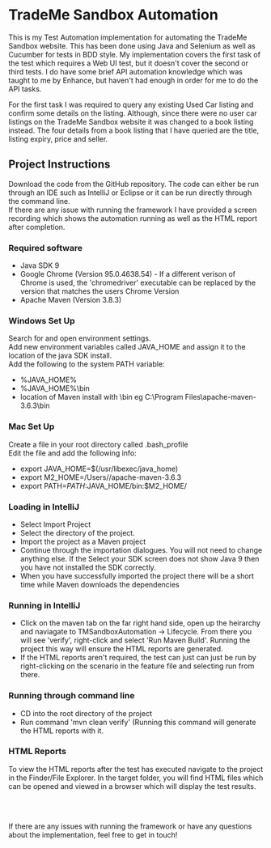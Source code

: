 # TradeMe Sandbox Automation

This is my Test Automation implementation for automating the TradeMe Sandbox website. This has been done using Java and Selenium as well as Cucumber for tests in BDD style.
My implementation covers the first task of the test which requires a Web UI test, but it doesn't cover the second or third tests. I do have some brief API automation 
knowledge which was taught to me by Enhance, but haven't had enough in order for me to do the API tasks.

For the first task I was required to query any existing Used Car listing and confirm some details on the listing. Although, since there were no user car listings on the 
TradeMe Sandbox website it was changed to a book listing instead. The four details from a book listing that I have queried are the title, listing expiry, price and seller.

## Project Instructions 

Download the code from the GitHub repository. The code can either be run through an IDE such as IntelliJ or Eclipse or it can be run directly through the command line. </br>
If there are any issue with running the framework I have provided a screen recording which shows the automation running as well as the HTML report after completion.

### Required software
- Java SDK 9 </br>
- Google Chrome (Version 95.0.4638.54) - If a different verison of Chrome is used, the 'chromedriver' executable can be replaced by the version that matches the users Chrome Version </br>
- Apache Maven (Version 3.8.3) </br>

### Windows Set Up
Search for and open environment settings. </br>
Add new environment variables called JAVA_HOME and assign it to the location of the java SDK install. </br>
Add the following to the system PATH variable: 
- %JAVA_HOME% 
- %JAVA_HOME%\bin 
- location of Maven install with \bin eg C:\Program Files\apache-maven-3.6.3\bin 

### Mac Set Up
Create a file in your root directory called .bash_profile </br>
Edit the file and add the following info:
- export JAVA_HOME=$(/usr/libexec/java_home) 
- export M2_HOME=/Users/<yourhomedirectory>/apache-maven-3.6.3
- export PATH=$PATH:$JAVA_HOME/bin:$M2_HOME/

### Loading in IntelliJ
- Select Import Project
- Select the directory of the project.
- Import the project as a Maven project 
- Continue through the importation dialogues. You will not need to change anything else. If the Select your SDK screen does not show Java 9 then you have not installed the SDK correctly. 
- When you have successfully imported the project there will be a short time while Maven downloads the dependencies 

### Running in IntelliJ
- Click on the maven tab on the far right hand side, open up the heirarchy and naviagate to TMSandboxAutomation -> Lifecycle. From there you will see 'verify', right-click and select 'Run Maven Build'. Running the project this way will ensure the HTML reports are generated.
- If the HTML reports aren't required, the test can just can just be run by right-clicking on the scenario in the feature file and selecting run from there.

### Running through command line
- CD into the root directory of the project
- Run command 'mvn clean verify' (Running this command will generate the HTML reports with it.

### HTML Reports
To view the HTML reports after the test has executed navigate to the project in the Finder/File Explorer. In the target folder, you will find HTML files which can be opened and viewed in a browser which will display the test results.

</br></br>

If there are any issues with running the framework or have any questions about the implementation, feel free to get in touch!
